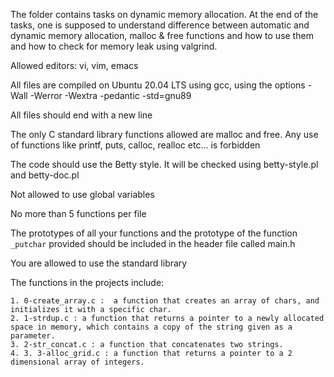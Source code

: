 The folder contains tasks on dynamic memory allocation. At the end of the tasks, one is supposed to understand difference between automatic and dynamic memory allocation, malloc & free functions and how to use them and how to check for memory leak using valgrind.

Allowed editors: vi, vim, emacs

All files are compiled on Ubuntu 20.04 LTS using gcc, using the options -Wall -Werror -Wextra -pedantic -std=gnu89

All files should end with a new line

The only C standard library functions allowed are malloc and free. Any use of functions like printf, puts, calloc, realloc etc… is forbidden

The code should use the Betty style. It will be checked using betty-style.pl and betty-doc.pl

Not allowed to use global variables

No more than 5 functions per file

The prototypes of all your functions and the prototype of the function `_putchar` provided should be included in the header file called main.h

You are allowed to use the standard library

The functions in the projects include:

	1. 0-create_array.c :  a function that creates an array of chars, and initializes it with a specific char.
	2. 1-strdup.c : a function that returns a pointer to a newly allocated space in memory, which contains a copy of the string given as a parameter.
	3. 2-str_concat.c : a function that concatenates two strings.
	4. 3. 3-alloc_grid.c : a function that returns a pointer to a 2 dimensional array of integers.

